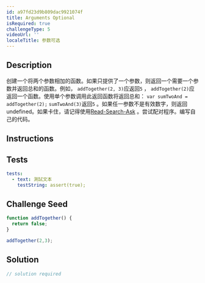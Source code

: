 ```yaml
---
id: a97fd23d9b809dac9921074f
title: Arguments Optional
isRequired: true
challengeType: 5
videoUrl: ''
localeTitle: 参数可选
---
```


## Description
<section id="description">创建一个将两个参数相加的函数。如果只提供了一个参数，则返回一个需要一个参数并返回总和的函数。例如， <code>addTogether(2, 3)</code>应返回<code>5</code> ， <code>addTogether(2)</code>应返回一个函数。使用单个参数调用此返回函数将返回总和： <code>var sumTwoAnd = addTogether(2);</code> <code>sumTwoAnd(3)</code>返回<code>5</code> 。如果任一参数不是有效数字，则返回undefined。如果卡住，请记得使用<a href="http://forum.freecodecamp.org/t/how-to-get-help-when-you-are-stuck/19514" target="_blank">Read-Search-Ask</a> 。尝试配对程序。编写自己的代码。 </section>

## Instructions
<section id="instructions">
</section>

## Tests
<section id='tests'>

```yml
tests:
  - text: 測試文本
    testString: assert(true);

```

</section>

## Challenge Seed
<section id='challengeSeed'>

<div id='js-seed'>

```js
function addTogether() {
  return false;
}

addTogether(2,3);

```

</div>



</section>

## Solution
<section id='solution'>

```js
// solution required
```
</section>

